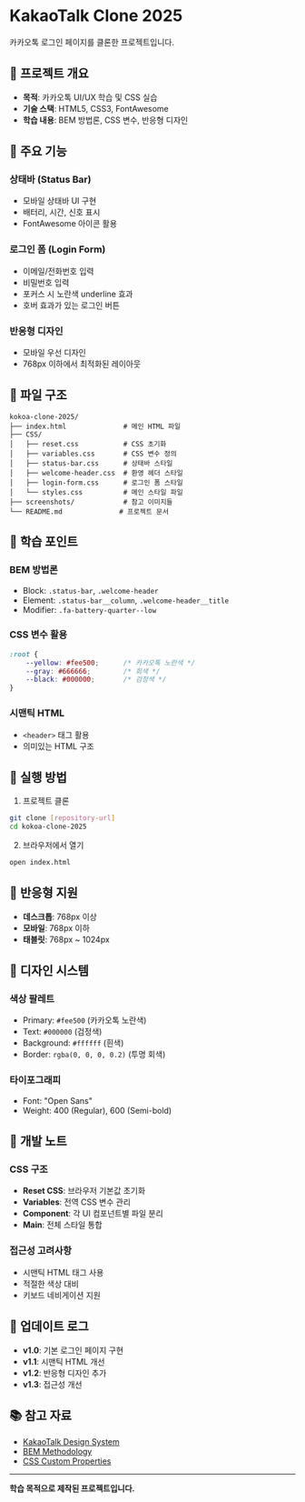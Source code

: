 # KakaoTalk Clone 2025

카카오톡 로그인 페이지를 클론한 프로젝트입니다.

## 📱 프로젝트 개요

- **목적**: 카카오톡 UI/UX 학습 및 CSS 실습
- **기술 스택**: HTML5, CSS3, FontAwesome
- **학습 내용**: BEM 방법론, CSS 변수, 반응형 디자인

## 🎨 주요 기능

### 상태바 (Status Bar)
- 모바일 상태바 UI 구현
- 배터리, 시간, 신호 표시
- FontAwesome 아이콘 활용

### 로그인 폼 (Login Form)
- 이메일/전화번호 입력
- 비밀번호 입력
- 포커스 시 노란색 underline 효과
- 호버 효과가 있는 로그인 버튼

### 반응형 디자인
- 모바일 우선 디자인
- 768px 이하에서 최적화된 레이아웃

## 📁 파일 구조

```
kokoa-clone-2025/
├── index.html              # 메인 HTML 파일
├── CSS/
│   ├── reset.css           # CSS 초기화
│   ├── variables.css       # CSS 변수 정의
│   ├── status-bar.css      # 상태바 스타일
│   ├── welcome-header.css  # 환영 헤더 스타일
│   ├── login-form.css      # 로그인 폼 스타일
│   └── styles.css          # 메인 스타일 파일
├── screenshots/            # 참고 이미지들
└── README.md              # 프로젝트 문서
```

## 🎯 학습 포인트

### BEM 방법론
- Block: `.status-bar`, `.welcome-header`
- Element: `.status-bar__column`, `.welcome-header__title`
- Modifier: `.fa-battery-quarter--low`

### CSS 변수 활용
```css
:root {
    --yellow: #fee500;      /* 카카오톡 노란색 */
    --gray: #666666;        /* 회색 */
    --black: #000000;       /* 검정색 */
}
```

### 시맨틱 HTML
- `<header>` 태그 활용
- 의미있는 HTML 구조

## 🚀 실행 방법

1. 프로젝트 클론
```bash
git clone [repository-url]
cd kokoa-clone-2025
```

2. 브라우저에서 열기
```bash
open index.html
```

## 📱 반응형 지원

- **데스크톱**: 768px 이상
- **모바일**: 768px 이하
- **태블릿**: 768px ~ 1024px

## 🎨 디자인 시스템

### 색상 팔레트
- Primary: `#fee500` (카카오톡 노란색)
- Text: `#000000` (검정색)
- Background: `#ffffff` (흰색)
- Border: `rgba(0, 0, 0, 0.2)` (투명 회색)

### 타이포그래피
- Font: "Open Sans"
- Weight: 400 (Regular), 600 (Semi-bold)

## 📝 개발 노트

### CSS 구조
- **Reset CSS**: 브라우저 기본값 초기화
- **Variables**: 전역 CSS 변수 관리
- **Component**: 각 UI 컴포넌트별 파일 분리
- **Main**: 전체 스타일 통합

### 접근성 고려사항
- 시맨틱 HTML 태그 사용
- 적절한 색상 대비
- 키보드 네비게이션 지원

## 🔄 업데이트 로그

- **v1.0**: 기본 로그인 페이지 구현
- **v1.1**: 시맨틱 HTML 개선
- **v1.2**: 반응형 디자인 추가
- **v1.3**: 접근성 개선

## 📚 참고 자료

- [KakaoTalk Design System](https://design.kakao.com/)
- [BEM Methodology](https://en.bem.info/)
- [CSS Custom Properties](https://developer.mozilla.org/en-US/docs/Web/CSS/Using_CSS_custom_properties)

---

**학습 목적으로 제작된 프로젝트입니다.**